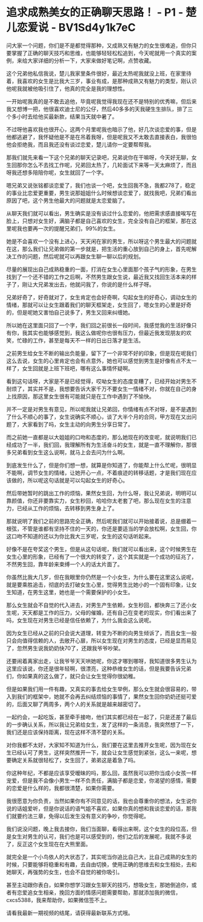 # 追求成熟美女的正确聊天思路！ - P1 - 楚儿恋爱说 - BV1Sd4y1k7eC

问大家一个问题，你们是不是都觉得那种，又成熟又有魅力的女生很难追，但你只要掌握了正确的聊天技巧和思维，也能够轻轻松松追到，今天呢就用一个真实的案例，来给大家详细的分析一下，大家来做好笔记啊，点赞收藏。

这个兄弟他私信我说，楚儿我家里条件很好，最近太热呢我就没上班，在家里待着，我喜欢的女生是比我大三岁，事业有成，是那种成熟又有魅力的类型，刚认识他呢我就被他吸引住了，他真的完全是我的理想性。

一开始呢我真的是不敢去追他，毕竟呢我觉得我现在还不是特别的优秀嘛，但后来我又想博一把，他很喜欢迪士尼的公仔，然后40多多的天我硬生生排队，排了三个多小时去给他买最新款，结果当天就中暑了。

不过呀他喜欢我也很开心，这两个月里呢我也暗示了他，好几次谈恋爱的事，但是他都逃避了，我怀疑他是不是在吊着我呀，但是呢我又不太敢去直接表白，我很怕他会拒绝我，而且我还没有谈过恋爱，楚儿请你一定要帮帮我。

那我们就先来看一下这个兄弟的聊天记录吧，兄弟说你在干嘛呀，今天好无聊，女生回那你怎么不去找工作呢，兄弟回太热了，几轮面试下来等一天太麻烦了，而且呀我还想多陪陪你呢，女生就回了一个字。

嗯兄弟又说张铭都谈恋爱了，我们也谈一个吧，女生回我不急，我都278了，稳定的事业比恋爱更重要，男生说那姐姐什么时候想谈恋爱了，就找我吧，兄弟们看出原因了吧，这个男生他最大的问题就是太恋爱脑了。

从聊天我们就可以看出，男生确实是没有谈过什么恋爱的，他把需求感直接唉写在脸上，只想对女生好，满脑子都是自己喜欢的女生，完全没有自己的框架，那在这里呢我也要再一次的提醒兄弟们，99%的女生。

她是不会喜欢一个没有上进心，天天闲在家的男生，所以呀这个男生最大的问题就在这，那么我们让兄弟做的第一步就是，把生活的重心放到自己的身上，首先呢解决工作的问题，然后呢就可以再跟女生聊一聊以后的规划。

尽量的展现出自己成熟稳重的一面，打消在女生心里面那个孩子气的形象，在男生找到了一个还不错的工作之后啊，不然男生跟女生说，最近我又找回生活本来的样子了，刚让大兄弟发出去，他就问我了，你说的是什么样子呀。

兄弟好奇了，好奇就对了，女生肯定也会好奇啊，勾起女生的好奇心，调动女生的情绪，那就可以让女生跟着我们的聊天框架走，女生回了，嗯女生的心里是好奇的，但是呢她又害怕自己说多了，男生又回来纠缠她。

所以她在这里面只回了一个字，我们回之前很长一段时间，我感觉我的生活好像只有你，我其实也能够感觉到，我这么做呢你也很有压力，但最近我发现朋友的欢笑，忙碌的工作，甚至是每天不一样的日出日落才是生活。

之前男生给女生不断的输出负能量，留下了一个非常不好的印象，但是现在呢我们这么去说，女生的心里肯定也会有点意外，她也可以感觉到男生是好像有点不太一样了，女生回就是上班下班吧，哪有这么事情怀疑啊。

看到这句话呀，大家是不是已经觉得，哎呦女生的态度变糟了，已经开始对男生不耐烦了，其实并不是，我想要告诉大家千万不要女生一情绪不对，你就在自己的身上找原因，那这里女生很有可能就只是在工作中遇到了不愉快。

并不一定是对男生有意见，所以呢我就让兄弟回，你情绪有点不对呀，是不是遇到了什么不顺心的事了，女生说确实不顺心，谈了大半个月的合同，甲方现在又出问题了，大家看到了吗，女生主动的向男生分享日常了。

而之前她一直都是以大姐姐的口吻和态度的，那么她现在的改变呢，就说明我们已经成功了一半，我们回，我理解所有为生活奋斗的女生，就是一直不理解你，那很多兄弟看到女生这么说啊，就马上会去问为什么啊。

到底发生什么了，但是你们想一想，就算是你知道了，你能帮上什么忙呢，很明显不能啊，调节女生的情绪，让她开心一点，不着痕迹的转移话题，才是我们现在应该做的，所以呢这句话就是可以勾起女生的好奇心。

然后带她暂时的跳出工作的烦恼，果然女生回，为什么呀，我让兄弟说，明明可以靠颜值，你还非要靠实力，女生秒回，哈哈你太老套了吧，那么现在女生的注意力，已经从工作的烦恼，去转移到男生身上了。

那就说明了我们之前的思路完全正确，然后呢我们就可以开始接着说，总是绷着一根弦，不管是谁都有坚持不住的一天的，你还是要适当的学会放松啊，女生回，你这口吻不知道的还以为你比我大三岁呢，女生的这句话听起来。

好像不是在夸奖这个男生，但是从这句话呢，我们就可以看出来，这个时候男生在女生心里的形象，已经有了一个很大的转变了，这个其实就是一个成功的征兆了，不然男生回，靠年龄来束缚一个人的话太片面了。

你虽然比我大几岁，但在我眼里你仍然是一个小女生，为什么要在这里这么说呢，就是要乘胜追击，彻底的去打破女生心里，觉得男生比她小的一个固有印象，让女生知道，在男生这里，她也是一个需要保护的小女生。

那么女生就会不自觉的代入进去，对男生产生依赖，女生秒回，都快奔三了还小女生呢，天天都是工作的压力，父母的催婚，还有自己在变老的现实，你们看出来了吗，女生现在对男生已经是信任依赖了，为什么我会这么说呢。

因为女生已经从之前的只会说大道理，转变为不断的向男生倾诉了，而且女生一般只会向值得信赖的人，去敞开心扉，所以女生现在对男生的态度，已经是显而易见了，忽然男生说我奶奶快70了，还跟我爷爷吵架。

还要闹着离家出走，让我爷爷天天哄她呢，你这才哪到哪呀，我知道很多男生认为这里应该说，你还是很年轻啊，很漂亮，这种恭维女生的话，但是我要告诉兄弟们，你如果真的这么做了，就只会让女生觉得你很幼稚。

但是如果我们用一件有趣，又真实的事去给女生举例，那么女生就会很容易的，带入到我们的框架中，她就不会再去纠结烦恼的事情了，果然女生回你奶奶还挺可爱的，后面又聊了两周多，两个人的关系就是越来越密切了。

一起约会，一起吃饭，甚至牵手接吻，他们其实都已经在一起了，只是还差了最后的一步确认关系，所以我让兄弟给女生，发了这样的一条消息，我突然想了一下，我们还是应该保持距离，现在这样不清不楚的关系。

对你我都不太好，大家知不知道为什么，我们要在这里去推开女生呢，因为现在女生已经认可了男生，这样突然推开一下，就会让女生感觉到紧张，这么一来呢，想要确定关系就很轻松了，女生回了，弟弟这是着急了吗。

你这种年纪，不都是应该享受暧昧的吗，那么回，虽然我可以把你当成小女孩一样宠爱，但是我不会像小男生一样不负责任，满脑子都是恋爱，你渴望的感情，需要的恋爱是什么样的，我都很清楚，如果你需要。

我很愿意为你负责，当然如果你有不同意见的话，我也会尊重你的想法，女生说你说的话姐爱听，但是你说话的语气姐不喜欢，如果你真的想和我谈恋爱的话，那我们就要约法三章，免得以后发生没有意义的争吵，你觉得呢。

我们说没问题，晚上我去接你，我们当面聊，看得出来啊，这个女生的段位高，但是女生对男生的认可，我们也是可以感受到的，他们之后的发展呢，我就不多说了，反正这个女生现在在大熊里面。

就完全是一个小鸟依人的大状态了，其实呢当你追比自己大，比自己成熟的女生的时候，只要能够将稳重和有趣，去自由切换，使用正确的思维去和女生相处，去和她聊天，再强势的女生，也会不自觉的被你吸引。

甚至主动跟你表白，如果你想学习跟女生聊天的技巧，想吸女生，那她倒追你，或者有恋爱追女生相亲，挽回方面的情感问题需要帮助，那就添加我的微信，cxcs5388，我来帮助你，如果微信签不上。

请看我最新一期视频的结尾，请获得最新联系方式哦。